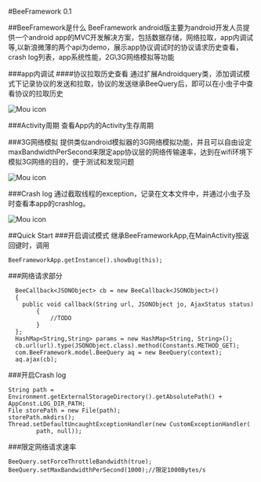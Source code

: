 #BeeFramework 0.1

##BeeFramework是什么
BeeFramework android版主要为android开发人员提供一个android app的MVC开发解决方案，包括数据存储，网络拉取，app内调试等,以新浪微薄的两个api为demo，展示app协议调试时的协议请求历史查看，crash log列表，app系统性能，2G\3G网络模拟等功能


###app内调试
####协议拉取历史查看
通过扩展Androidquery类，添加调试模式下记录协议的发送和拉取，协议的发送继承BeeQuery后，即可以在小虫子中查看协议的拉取历史


![Mou icon](http://wal8.com/51506684)

###Activity周期
查看App内的Activity生存周期

###3G网络模拟
提供类似android模拟器的3G网络模拟功能，并且可以自由设定maxBandwidthPerSecond来限定app协议层的网络传输速率，达到在wifi环境下模拟3G网络的目的，便于测试和发现问题

![Mou icon](http://wal8.com/51560960)


###Crash log
通过截取线程的exception，记录在文本文件中，并通过小虫子及时查看本app的crashlog。

![Mou icon](http://wal8.com/51561235)

##Quick Start
###开启调试模式
继承BeeFrameworkApp,在MainActivity按返回键时，调用

	BeeFrameworkApp.getInstance().showBug(this);

###网络请求部分

	  BeeCallback<JSONObject> cb = new BeeCallback<JSONObject>()
	  {
	  	public void callback(String url, JSONObject jo, AjaxStatus status)
            {
            	//TODO
            }
	  };	  
	  HashMap<String,String> params = new HashMap<String, String>();
	  cb.url(url).type(JSONObject.class).method(Constants.METHOD_GET);
	  com.BeeFramework.model.BeeQuery aq = new BeeQuery(context);
	  aq.ajax(cb);
###开启Crash log

	String path = Environment.getExternalStorageDirectory().getAbsolutePath() + AppConst.LOG_DIR_PATH;
    File storePath = new File(path);
    storePath.mkdirs();
    Thread.setDefaultUncaughtExceptionHandler(new CustomExceptionHandler(
            path, null));
                
###限定网络请求速率

	BeeQuery.setForceThrottleBandwidth(true);
	BeeQuery.setMaxBandwidthPerSecond(1000);//限定1000Bytes/s                



